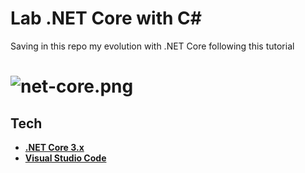 # Lab .NET Core with C#

Saving in this repo my evolution with .NET Core following this tutorial

# ![net-core.png](https://camo.githubusercontent.com/fa35eccbf7ae092b8498b55e67ddab5dcc3d83d91eec14b0451b48d25a66fdfa/68747470733a2f2f692e706f7374696d672e63632f4a684d63315468772f6e65742d636f72652e706e67)

## Tech

- **[.NET Core 3.x](https://dotnet.microsoft.com/download)**
- **[Visual Studio Code](https://code.visualstudio.com)**
